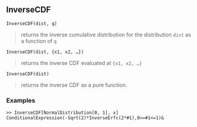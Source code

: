 ## InverseCDF

```
InverseCDF(dist, q)
```

> returns the inverse cumulative distribution for the distribution `dist` as a function of `q` 


```
InverseCDF(dist, {x1, x2, …})
```

> returns the inverse CDF evaluated at `{x1, x2, …}` 

```
InverseCDF(dist)
```

> returns the inverse CDF as a pure function.


### Examples

 
```   
>> InverseCDF[NormalDistribution[0, 1], x]
ConditionalExpression(-Sqrt(2)*InverseErfc(2*#1),0<=#1<=1)&
```